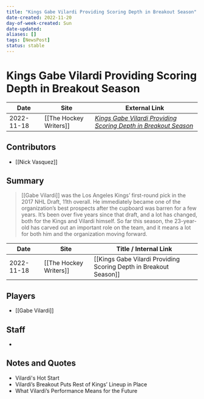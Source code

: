 ```yaml
---
title: "Kings Gabe Vilardi Providing Scoring Depth in Breakout Season"
date-created: 2022-11-20
day-of-week-created: Sun
date-updated: 
aliases: []
tags: [NewsPost]
status: stable
---
```


# Kings Gabe Vilardi Providing Scoring Depth in Breakout Season

| Date       | Site                   | External Link                                                                                                                                   |
| ---------- | ---------------------- | ----------------------------------------------------------------------------------------------------------------------------------------------- |
| 2022-11-18 | [[The Hockey Writers]] | [*Kings Gabe Vilardi Providing Scoring Depth in Breakout Season*](https://thehockeywriters.com/los-angeles-kings-gabe-vilardi-breakout-season/) |

## Contributors
- [[Nick Vasquez]]

## Summary
> [[Gabe Vilardi]] was the Los Angeles Kings’ first-round pick in the 2017 NHL Draft, 11th overall. He immediately became one of the organization’s best prospects after the cupboard was barren for a few years. It’s been over five years since that draft, and a lot has changed, both for the Kings and Vilardi himself. So far this season, the 23-year-old has carved out an important role on the team, and it means a lot for both him and the organization moving forward.

| Date       | Site                   | Title / Internal Link                                             |
| ---------- | ---------------------- | ----------------------------------------------------------------- |
| 2022-11-18 | [[The Hockey Writers]] | [[Kings Gabe Vilardi Providing Scoring Depth in Breakout Season]] |

## Players
- [[Gabe Vilardi]] 

## Staff
- 

## Notes and Quotes
- Vilardi's Hot Start
- Vilardi’s Breakout Puts Rest of Kings’ Lineup in Place
- What Vilardi’s Performance Means for the Future


